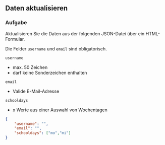 ## Daten aktualisieren

### Aufgabe

Aktualisieren Sie die Daten aus der folgenden JSON-Datei über ein HTML-Formular.

Die Felder `username` und `email` sind obligatorisch. 

`username`

- max. 50 Zeichen
- darf keine Sonderzeichen enthalten

`email`

- Valide E-Mail-Adresse

`schooldays`

- x Werte aus einer Auswahl von Wochentagen

```json
{
	"username": "",
	"email": "",
	"schooldays": ["mo","mi"]
}
```



<!--stackedit_data:
eyJoaXN0b3J5IjpbLTUwODAyMjY1MywtNDcwMTg4MTg0LC00Nj
I0MzUxNzIsMTk4Njc3MTM5MF19
-->